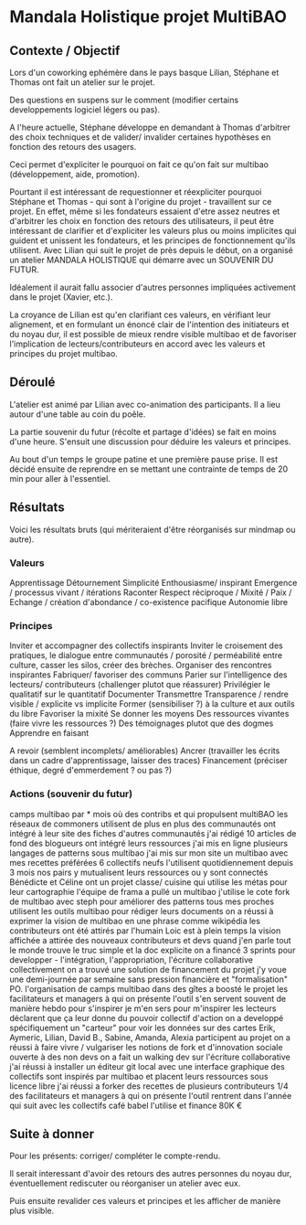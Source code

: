 


# Mandala Holistique projet MultiBAO

## Contexte / Objectif

Lors d'un coworking ephémère dans le pays basque Lilian, Stéphane et Thomas ont fait un atelier sur le projet.

Des questions en suspens sur le comment (modifier certains developpements logiciel légers ou pas).

A l'heure actuelle, Stéphane développe en demandant à Thomas d'arbitrer des choix techniques et de valider/ invalider certaines hypothèses en fonction des retours des usagers.

Ceci permet d'expliciter le pourquoi on fait ce qu'on fait sur multibao (développement, aide, promotion).

Pourtant il est intéressant de requestionner et réexpliciter pourquoi Stéphane et Thomas - qui sont à l'origine du projet - travaillent sur ce projet. En effet, même si les fondateurs essaient d'etre assez neutres et d'arbitrer les choix en fonction des retours des utilisateurs, il peut être intéressant de clarifier et d'expliciter les valeurs plus ou moins implicites qui guident et unissent les fondateurs, et les principes de fonctionnement qu'ils utilisent. Avec Lilian qui suit le projet de près depuis le début, on a organisé un atelier MANDALA HOLISTIQUE qui démarre avec un SOUVENIR DU FUTUR.

Idéalement il aurait fallu associer d'autres personnes impliquées activement dans le projet (Xavier, etc.).

La croyance de Lilian est qu'en clarifiant ces valeurs, en vérifiant leur alignement, et en formulant un énoncé clair de l'intention des initiateurs et du noyau dur, il est possible de mieux rendre visible multibao et de favoriser l'implication de lecteurs/contributeurs en accord avec les valeurs et principes du projet multibao.

## Déroulé

L'atelier est animé par Lilian avec co-animation des participants. Il a lieu autour d'une table au coin du poêle.

La partie souvenir du futur (récolte et partage d'idées) se fait en moins d'une heure. S'ensuit une discussion pour déduire les valeurs et principes.

Au bout d'un temps le groupe patine et une première pause prise. Il est décidé ensuite de reprendre en se mettant une contrainte de temps de 20 min pour aller à l'essentiel.

## Résultats

Voici les résultats bruts (qui mériteraient d'être réorganisés sur mindmap ou autre).

### Valeurs

Apprentissage
Détournement
Simplicité
Enthousiasme/ inspirant
Emergence / processus vivant / itérations
Raconter
Respect réciproque / Mixité / Paix / Echange / création d'abondance / co-existence pacifique
Autonomie libre

### Principes

Inviter et accompagner des collectifs inspirants
Inviter le croisement des pratiques, le dialogue entre communautés / porosité / perméabilité entre culture, casser les silos, créer des brèches.
Organiser des rencontres inspirantes
Fabriquer/ favoriser des communs
Parier sur l'intelligence des lecteurs/ contributeurs (challenger plutot que réassurer)
Privilégier le qualitatif sur le quantitatif
Documenter 
Transmettre
Transparence / rendre visible / explicite vs implicite
Former (sensibiliser ?) à la culture et aux outils du libre
Favoriser la mixité
Se donner les moyens
Des ressources vivantes (faire vivre les ressources ?)
Des témoignages plutot que des dogmes
Apprendre en faisant

A revoir (semblent incomplets/ améliorables)
Ancrer (travailler les écrits dans un cadre d'apprentissage, laisser des traces)
Financement (préciser éthique, degré d'emmerdement ? ou pas ?)


### Actions (souvenir du futur)

camps multibao par * mois où des contribs et qui propulsent multiBAO
les réseaux de commoners utilisent de plus en plus
des communautés ont intégré à leur site des fiches d'autres communautés
j'ai rédigé 10 articles de fond
des blogueurs ont intégré leurs ressources
j'ai mis en ligne plusieurs langages de patterns sous multibao
j'ai mis sur mon site un multibao avec mes recettes préférées
6 collectifs neufs l'utilisent quotidiennement depuis 3 mois
nos pairs y mutualisent leurs ressources ou y sont connectés
Bénédicte et Céline ont un projet classe/ cuisine qui utilise les métas pour leur cartographie
l'équipe de frama a pullé un multibao
j'utilise le cote fork de multibao avec steph pour améliorer des patterns
tous mes proches utilisent les outils multibao pour rédiger leurs documents 
on a réussi à exprimer la vision de multibao en une phrase comme wikipédia
les contributeurs ont été attirés par l'humain
Loic est à plein temps
la vision affichée a attirée des nouveaux contributeurs et devs
quand j'en parle tout le monde trouve le truc simple et la doc explicite
on a financé 3 sprints pour developper - l'intégration, l'appropriation, l'écriture collaborative
collectivement on a trouvé une solution de financement du projet
j'y voue une demi-journée par semaine sans pression financière et "formalisation" PO.
l'organisation de camps multibao dans des gîtes a boosté le projet
les facilitateurs et managers à qui on présente l'outil s'en servent souvent de manière hebdo pour s'inspirer
je m'en sers pour m'inspirer
les lecteurs déclarent que ça leur donne du pouvoir collectif d'action
on a developpé spécifiquement un "carteur" pour voir les données sur des cartes
Erik, Aymeric, Lilian, David B., Sabine, Amanda, Alexia participent au projet
on a réussi à faire vivre / vulgariser les notions de fork et d'innovation sociale ouverte à des non devs
on a fait un walking dev sur l'écriture collaborative
j'ai réussi à installer un éditeur git local avec une interface graphique
des collectifs sont inspirés par multibao et placent leurs ressources sous licence libre
j'ai réussi a forker des recettes de plusieurs contributeurs
1/4 des facilitateurs et managers à qui on présente l'outil rentrent dans l'année qui suit avec les collectifs
café babel l'utilise et finance 80K €


## Suite à donner

Pour les présents: corriger/ compléter le compte-rendu.

Il serait interessant d'avoir des retours des autres personnes du noyau dur, éventuellement rediscuter ou réorganiser un atelier avec eux.

Puis ensuite revalider ces valeurs et principes et les afficher de manière plus visible.


